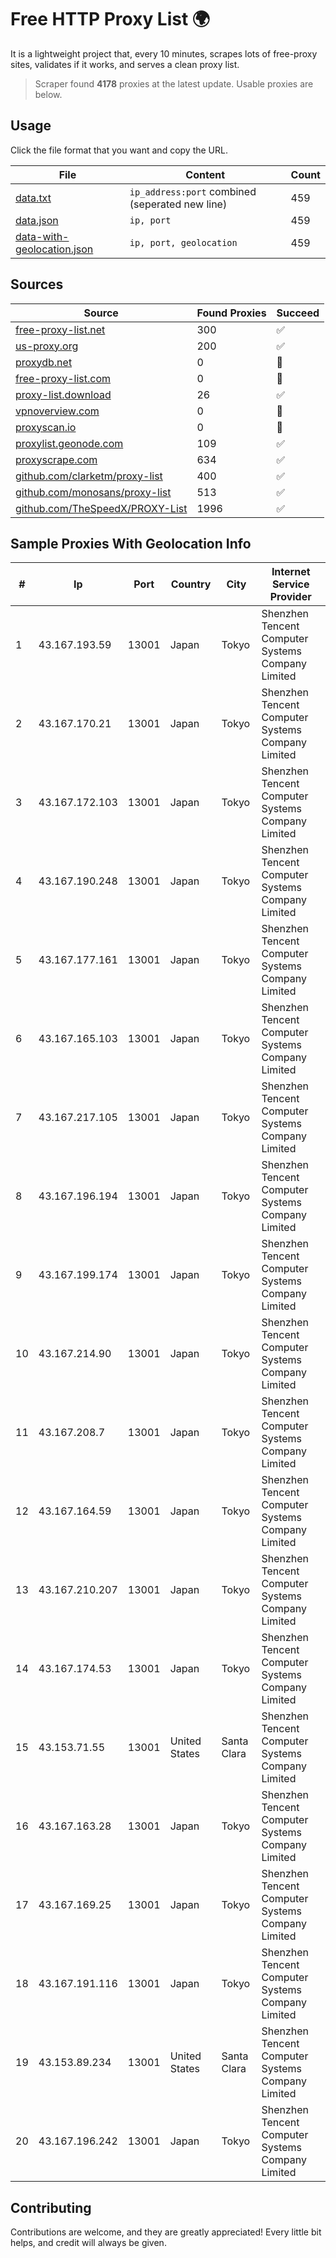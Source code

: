 
# Free HTTP Proxy List 🌍

It is a lightweight project that, every 10 minutes, scrapes lots of free-proxy sites, validates if it works, and serves a clean proxy list.


> Scraper found **4178** proxies at the latest update. Usable proxies are below.

## Usage

Click the file format that you want and copy the URL.


|File|Content|Count|
|----|-------|-----|
|[data.txt](https://raw.githubusercontent.com/themiralay/Proxy-List-World/master/data.txt)|`ip_address:port` combined (seperated new line)|459|
|[data.json](https://raw.githubusercontent.com/themiralay/Proxy-List-World/master/data.json)|`ip, port`|459|
|[data-with-geolocation.json](https://raw.githubusercontent.com/themiralay/Proxy-List-World/master/data-with-geolocation.json)|`ip, port, geolocation`|459|

## Sources

|Source|Found Proxies|Succeed|
|------|-------------|-------|
|[free-proxy-list.net](https://free-proxy-list.net)|300|✅|
|[us-proxy.org](https://www.us-proxy.org)|200|✅|
|[proxydb.net](http://proxydb.net)|0|🚫|
|[free-proxy-list.com](https://free-proxy-list.com/?page=&port=&type%5B%5D=http&type%5B%5D=https&up_time=0&search=Search)|0|🚫|
|[proxy-list.download](https://www.proxy-list.download/HTTP)|26|✅|
|[vpnoverview.com](https://vpnoverview.com/privacy/anonymous-browsing/free-proxy-servers)|0|🚫|
|[proxyscan.io](https://www.proxyscan.io)|0|🚫|
|[proxylist.geonode.com](https://proxylist.geonode.com/api/proxy-list?limit=300&page=1&sort_by=lastChecked&sort_type=desc&protocols=http,https)|109|✅|
|[proxyscrape.com](https://api.proxyscrape.com/v2/?request=displayproxies&protocol=http&timeout=10000&country=all&ssl=all&anonymity=all)|634|✅|
|[github.com/clarketm/proxy-list](https://raw.githubusercontent.com/clarketm/proxy-list/master/proxy-list-raw.txt)|400|✅|
|[github.com/monosans/proxy-list](https://raw.githubusercontent.com/monosans/proxy-list/main/proxies/http.txt)|513|✅|
|[github.com/TheSpeedX/PROXY-List](https://raw.githubusercontent.com/TheSpeedX/PROXY-List/master/http.txt)|1996|✅|


## Sample Proxies With Geolocation Info

|#|Ip|Port|Country|City|Internet Service Provider|
|-|--|----|-------|----|-------------------------|
|1|43.167.193.59|13001|Japan|Tokyo|Shenzhen Tencent Computer Systems Company Limited|
|2|43.167.170.21|13001|Japan|Tokyo|Shenzhen Tencent Computer Systems Company Limited|
|3|43.167.172.103|13001|Japan|Tokyo|Shenzhen Tencent Computer Systems Company Limited|
|4|43.167.190.248|13001|Japan|Tokyo|Shenzhen Tencent Computer Systems Company Limited|
|5|43.167.177.161|13001|Japan|Tokyo|Shenzhen Tencent Computer Systems Company Limited|
|6|43.167.165.103|13001|Japan|Tokyo|Shenzhen Tencent Computer Systems Company Limited|
|7|43.167.217.105|13001|Japan|Tokyo|Shenzhen Tencent Computer Systems Company Limited|
|8|43.167.196.194|13001|Japan|Tokyo|Shenzhen Tencent Computer Systems Company Limited|
|9|43.167.199.174|13001|Japan|Tokyo|Shenzhen Tencent Computer Systems Company Limited|
|10|43.167.214.90|13001|Japan|Tokyo|Shenzhen Tencent Computer Systems Company Limited|
|11|43.167.208.7|13001|Japan|Tokyo|Shenzhen Tencent Computer Systems Company Limited|
|12|43.167.164.59|13001|Japan|Tokyo|Shenzhen Tencent Computer Systems Company Limited|
|13|43.167.210.207|13001|Japan|Tokyo|Shenzhen Tencent Computer Systems Company Limited|
|14|43.167.174.53|13001|Japan|Tokyo|Shenzhen Tencent Computer Systems Company Limited|
|15|43.153.71.55|13001|United States|Santa Clara|Shenzhen Tencent Computer Systems Company Limited|
|16|43.167.163.28|13001|Japan|Tokyo|Shenzhen Tencent Computer Systems Company Limited|
|17|43.167.169.25|13001|Japan|Tokyo|Shenzhen Tencent Computer Systems Company Limited|
|18|43.167.191.116|13001|Japan|Tokyo|Shenzhen Tencent Computer Systems Company Limited|
|19|43.153.89.234|13001|United States|Santa Clara|Shenzhen Tencent Computer Systems Company Limited|
|20|43.167.196.242|13001|Japan|Tokyo|Shenzhen Tencent Computer Systems Company Limited|



## Contributing

Contributions are welcome, and they are greatly appreciated! Every
little bit helps, and credit will always be given.

